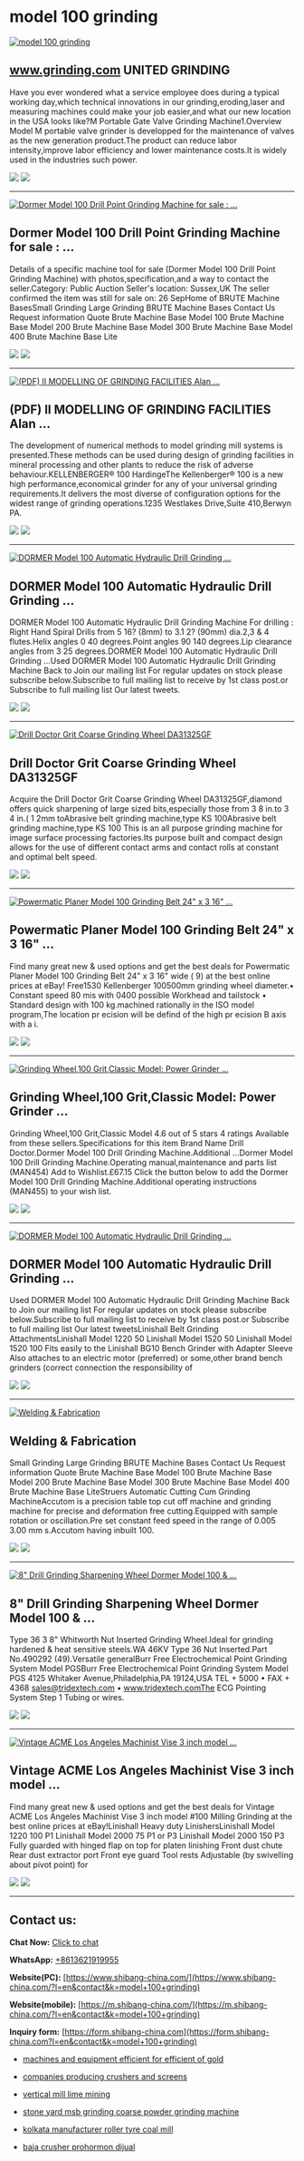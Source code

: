 # model 100 grinding

<a href="https://swt.shibang-china.com/?l=en&img&k=model+100+grinding" target="_blank">![model 100 grinding](http://static.shibang-china.com/all-800x300/1264.jpg)</a>

## www.grinding.com UNITED GRINDING
Have you ever wondered what a service employee does during a typical working day,which technical innovations in our grinding,eroding,laser and measuring machines could make your job easier,and what our new location in the USA looks like?M Portable Gate Valve Grinding Machine1.Overview Model M portable valve grinder is developped for the maintenance of valves as the new generation product.The product can reduce labor intensity,improve labor efficiency and lower maintenance costs.It is widely used in the industries such power.


<a href="https://whatsapp.shibangsoft.com/WhatsApp.php" target="_blank" title="WhatsApp">![](http://static.shibang-china.com/icon/whatsapp.png)</a> <a href="https://swt.shibang-china.com/?l=en&icon&k=model+100+grinding" target="_blank">![](http://static.shibang-china.com/icon/chat-en.png)</a>

---

<a href="https://swt.shibang-china.com/?l=en&img&k=model+100+grinding" target="_blank">![Dormer Model 100 Drill Point Grinding Machine for sale : …](http://static.shibang-china.com/all-800x300/630.jpg)</a>

## Dormer Model 100 Drill Point Grinding Machine for sale : …
Details of a specific machine tool for sale (Dormer Model 100 Drill Point Grinding Machine) with photos,specification,and a way to contact the seller.Category: Public Auction Seller's location: Sussex,UK The seller confirmed the item was still for sale on: 26 SepHome of BRUTE Machine BasesSmall Grinding Large Grinding BRUTE Machine Bases Contact Us Request information Quote Brute Machine Base Model 100 Brute Machine Base Model 200 Brute Machine Base Model 300 Brute Machine Base Model 400 Brute Machine Base Lite


<a href="https://whatsapp.shibangsoft.com/WhatsApp.php" target="_blank" title="WhatsApp">![](http://static.shibang-china.com/icon/whatsapp.png)</a> <a href="https://swt.shibang-china.com/?l=en&icon&k=model+100+grinding" target="_blank">![](http://static.shibang-china.com/icon/chat-en.png)</a>

---

<a href="https://swt.shibang-china.com/?l=en&img&k=model+100+grinding" target="_blank">![(PDF) II MODELLING OF GRINDING FACILITIES Alan …](http://static.shibang-china.com/all-800x300/83.jpg)</a>

## (PDF) II MODELLING OF GRINDING FACILITIES Alan …
The development of numerical methods to model grinding mill systems is presented.These methods can be used during design of grinding facilities in mineral processing and other plants to reduce the risk of adverse behaviour.KELLENBERGER&#174; 100 HardingeThe Kellenberger&#174; 100 is a new high performance,economical grinder for any of your universal grinding requirements.It delivers the most diverse of configuration options for the widest range of grinding operations.1235 Westlakes Drive,Suite 410,Berwyn PA.


<a href="https://whatsapp.shibangsoft.com/WhatsApp.php" target="_blank" title="WhatsApp">![](http://static.shibang-china.com/icon/whatsapp.png)</a> <a href="https://swt.shibang-china.com/?l=en&icon&k=model+100+grinding" target="_blank">![](http://static.shibang-china.com/icon/chat-en.png)</a>

---

<a href="https://swt.shibang-china.com/?l=en&img&k=model+100+grinding" target="_blank">![DORMER Model 100 Automatic Hydraulic Drill Grinding …](http://static.shibang-china.com/all-800x300/681.jpg)</a>

## DORMER Model 100 Automatic Hydraulic Drill Grinding …
DORMER Model 100 Automatic Hydraulic Drill Grinding Machine For drilling : Right Hand Spiral Drills from 5 16? (8mm) to 3.1 2? (90mm) dia.2,3 &amp; 4 flutes.Helix angles 0 40 degrees.Point angles 90 140 degrees.Lip clearance angles from 3 25 degrees.DORMER Model 100 Automatic Hydraulic Drill Grinding …Used DORMER Model 100 Automatic Hydraulic Drill Grinding Machine Back to Join our mailing list For regular updates on stock please subscribe below.Subscribe to full mailing list to receive by 1st class post.or Subscribe to full mailing list Our latest tweets.


<a href="https://whatsapp.shibangsoft.com/WhatsApp.php" target="_blank" title="WhatsApp">![](http://static.shibang-china.com/icon/whatsapp.png)</a> <a href="https://swt.shibang-china.com/?l=en&icon&k=model+100+grinding" target="_blank">![](http://static.shibang-china.com/icon/chat-en.png)</a>

---

<a href="https://swt.shibang-china.com/?l=en&img&k=model+100+grinding" target="_blank">![Drill Doctor Grit Coarse Grinding Wheel DA31325GF](http://static.shibang-china.com/all-800x300/1016.jpg)</a>

## Drill Doctor Grit Coarse Grinding Wheel DA31325GF
Acquire the Drill Doctor Grit Coarse Grinding Wheel DA31325GF,diamond offers quick sharpening of large sized bits,especially those from 3 8 in.to 3 4 in.( 1 2mm toAbrasive belt grinding machine,type KS 100Abrasive belt grinding machine,type KS 100 This is an all purpose grinding machine for image surface processing factories.Its purpose built and compact design allows for the use of different contact arms and contact rolls at constant and optimal belt speed.


<a href="https://whatsapp.shibangsoft.com/WhatsApp.php" target="_blank" title="WhatsApp">![](http://static.shibang-china.com/icon/whatsapp.png)</a> <a href="https://swt.shibang-china.com/?l=en&icon&k=model+100+grinding" target="_blank">![](http://static.shibang-china.com/icon/chat-en.png)</a>

---

<a href="https://swt.shibang-china.com/?l=en&img&k=model+100+grinding" target="_blank">![Powermatic Planer Model 100 Grinding Belt 24&quot; x 3 16&quot; …](http://static.shibang-china.com/all-800x300/554.jpg)</a>

## Powermatic Planer Model 100 Grinding Belt 24&quot; x 3 16&quot; …
Find many great new &amp; used options and get the best deals for Powermatic Planer Model 100 Grinding Belt 24&quot; x 3 16&quot; wide ( 9) at the best online prices at eBay! Free1530 Kellenberger 100500mm grinding wheel diameter.• Constant speed 80 mis with 0400 possible Workhead and tailstock • Standard design with 100 kg.machined rationally in the ISO model program,The location pr ecision will be defind of the high pr ecision B axis with a i.


<a href="https://whatsapp.shibangsoft.com/WhatsApp.php" target="_blank" title="WhatsApp">![](http://static.shibang-china.com/icon/whatsapp.png)</a> <a href="https://swt.shibang-china.com/?l=en&icon&k=model+100+grinding" target="_blank">![](http://static.shibang-china.com/icon/chat-en.png)</a>

---

<a href="https://swt.shibang-china.com/?l=en&img&k=model+100+grinding" target="_blank">![Grinding Wheel,100 Grit,Classic Model: Power Grinder …](http://static.shibang-china.com/all-800x300/1286.jpg)</a>

## Grinding Wheel,100 Grit,Classic Model: Power Grinder …
Grinding Wheel,100 Grit,Classic Model 4.6 out of 5 stars 4 ratings Available from these sellers.Specifications for this item Brand Name Drill Doctor.Dormer Model 100 Drill Grinding Machine.Additional …Dormer Model 100 Drill Grinding Machine.Operating manual,maintenance and parts list (MAN454) Add to Wishlist.&#163;67.15 Click the button below to add the Dormer Model 100 Drill Grinding Machine.Additional operating instructions (MAN455) to your wish list.


<a href="https://whatsapp.shibangsoft.com/WhatsApp.php" target="_blank" title="WhatsApp">![](http://static.shibang-china.com/icon/whatsapp.png)</a> <a href="https://swt.shibang-china.com/?l=en&icon&k=model+100+grinding" target="_blank">![](http://static.shibang-china.com/icon/chat-en.png)</a>

---

<a href="https://swt.shibang-china.com/?l=en&img&k=model+100+grinding" target="_blank">![DORMER Model 100 Automatic Hydraulic Drill Grinding …](http://static.shibang-china.com/all-800x300/719.jpg)</a>

## DORMER Model 100 Automatic Hydraulic Drill Grinding …
Used DORMER Model 100 Automatic Hydraulic Drill Grinding Machine Back to Join our mailing list For regular updates on stock please subscribe below.Subscribe to full mailing list to receive by 1st class post.or Subscribe to full mailing list Our latest tweetsLinishall Belt Grinding AttachmentsLinishall Model 1220 50 Linishall Model 1520 50 Linishall Model 1520 100 Fits easily to the Linishall BG10 Bench Grinder with Adapter Sleeve Also attaches to an electric motor (preferred) or some,other brand bench grinders (correct connection the responsibility of


<a href="https://whatsapp.shibangsoft.com/WhatsApp.php" target="_blank" title="WhatsApp">![](http://static.shibang-china.com/icon/whatsapp.png)</a> <a href="https://swt.shibang-china.com/?l=en&icon&k=model+100+grinding" target="_blank">![](http://static.shibang-china.com/icon/chat-en.png)</a>

---

<a href="https://swt.shibang-china.com/?l=en&img&k=model+100+grinding" target="_blank">![Welding &amp; Fabrication](http://static.shibang-china.com/all-800x300/360.jpg)</a>

## Welding &amp; Fabrication
Small Grinding Large Grinding BRUTE Machine Bases Contact Us Request information Quote Brute Machine Base Model 100 Brute Machine Base Model 200 Brute Machine Base Model 300 Brute Machine Base Model 400 Brute Machine Base LiteStruers Automatic Cutting Cum Grinding MachineAccutom is a precision table top cut off machine and grinding machine for precise and deformation free cutting.Equipped with sample rotation or oscillation.Pre set constant feed speed in the range of 0.005 3.00 mm s.Accutom having inbuilt 100.


<a href="https://whatsapp.shibangsoft.com/WhatsApp.php" target="_blank" title="WhatsApp">![](http://static.shibang-china.com/icon/whatsapp.png)</a> <a href="https://swt.shibang-china.com/?l=en&icon&k=model+100+grinding" target="_blank">![](http://static.shibang-china.com/icon/chat-en.png)</a>

---

<a href="https://swt.shibang-china.com/?l=en&img&k=model+100+grinding" target="_blank">![8&quot; Drill Grinding Sharpening Wheel Dormer Model 100 &amp; …](http://static.shibang-china.com/all-800x300/593.jpg)</a>

## 8&quot; Drill Grinding Sharpening Wheel Dormer Model 100 &amp; …
Type 36 3 8&quot; Whitworth Nut Inserted Grinding Wheel.Ideal for grinding hardened &amp; heat sensitive steels.WA 46KV Type 36 Nut Inserted.Part No.490292 (49).Versatile generalBurr Free Electrochemical Point Grinding System Model PGSBurr Free Electrochemical Point Grinding System Model PGS 4125 Whitaker Avenue,Philadelphia,PA 19124,USA TEL + 5000 • FAX + 4368 sales@tridextech.com • www.tridextech.comThe ECG Pointing System Step 1 Tubing or wires.


<a href="https://whatsapp.shibangsoft.com/WhatsApp.php" target="_blank" title="WhatsApp">![](http://static.shibang-china.com/icon/whatsapp.png)</a> <a href="https://swt.shibang-china.com/?l=en&icon&k=model+100+grinding" target="_blank">![](http://static.shibang-china.com/icon/chat-en.png)</a>

---

<a href="https://swt.shibang-china.com/?l=en&img&k=model+100+grinding" target="_blank">![Vintage ACME Los Angeles Machinist Vise 3 inch model …](http://static.shibang-china.com/all-800x300/886.jpg)</a>

## Vintage ACME Los Angeles Machinist Vise 3 inch model …
Find many great new &amp; used options and get the best deals for Vintage ACME Los Angeles Machinist Vise 3 inch model #100 Milling Grinding at the best online prices at eBay!Linishall Heavy duty LinishersLinishall Model 1220 100 P1 Linishall Model 2000 75 P1 or P3 Linishall Model 2000 150 P3 Fully guarded with hinged flap on top for platen linishing Front dust chute Rear dust extractor port Front eye guard Tool rests Adjustable (by swivelling about pivot point) for


<a href="https://whatsapp.shibangsoft.com/WhatsApp.php" target="_blank" title="WhatsApp">![](http://static.shibang-china.com/icon/whatsapp.png)</a> <a href="https://swt.shibang-china.com/?l=en&icon&k=model+100+grinding" target="_blank">![](http://static.shibang-china.com/icon/chat-en.png)</a>

---
## Contact us:

**Chat Now:** [Click to chat](https://swt.shibang-china.com?l=en&contact&k=model+100+grinding)

**WhatsApp:**  [+8613621919955](https://whatsapp.shibangsoft.com/WhatsApp.php)

**Website(PC):** [https://www.shibang-china.com/](https://www.shibang-china.com/?l=en&contact&k=model+100+grinding)

**Website(mobile):** [https://m.shibang-china.com/](https://m.shibang-china.com/?l=en&contact&k=model+100+grinding)

**Inquiry form:** [https://form.shibang-china.com](https://form.shibang-china.com?l=en&contact&k=model+100+grinding)

* [machines and equipment efficient for efficient of gold](../143/machines%20and%20equipment%20efficient%20for%20efficient%20of%20gold.md)

* [companies producing crushers and screens](../147/companies%20producing%20crushers%20and%20screens.md)

* [vertical mill lime mining](../147/vertical%20mill%20lime%20mining.md)

* [stone yard msb grinding coarse powder grinding machine](../149/stone%20yard%20msb%20grinding%20coarse%20powder%20grinding%20machine.md)

* [kolkata manufacturer roller tyre coal mill](../150/kolkata%20manufacturer%20roller%20tyre%20coal%20mill.md)

* [baja crusher prohormon dijual](../145/baja%20crusher%20prohormon%20dijual.md)